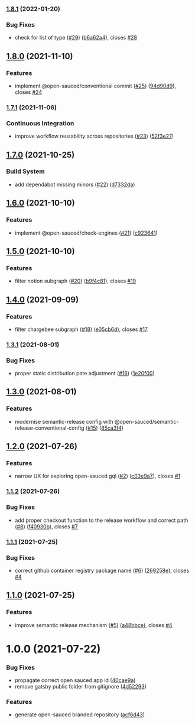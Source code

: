 ### [1.8.1](https://github.com/open-sauced/explore.opensauced.pizza/compare/v1.8.0...v1.8.1) (2022-01-20)


### Bug Fixes

* check for list of type ([#29](https://github.com/open-sauced/explore.opensauced.pizza/issues/29)) ([b6a62a4](https://github.com/open-sauced/explore.opensauced.pizza/commit/b6a62a40251e162bc51b70fff40887a57b689073)), closes [#28](https://github.com/open-sauced/explore.opensauced.pizza/issues/28)

## [1.8.0](https://github.com/open-sauced/explore.opensauced.pizza/compare/v1.7.1...v1.8.0) (2021-11-10)


### Features

* implement @open-sauced/conventional commit ([#25](https://github.com/open-sauced/explore.opensauced.pizza/issues/25)) ([94d90d9](https://github.com/open-sauced/explore.opensauced.pizza/commit/94d90d93ab907a620bbbb73996291ad6b30b6261)), closes [#24](https://github.com/open-sauced/explore.opensauced.pizza/issues/24)

### [1.7.1](https://github.com/open-sauced/explore.opensauced.pizza/compare/v1.7.0...v1.7.1) (2021-11-06)


### Continuous Integration

* improve workflow reusability across repositories ([#23](https://github.com/open-sauced/explore.opensauced.pizza/issues/23)) ([52f3e27](https://github.com/open-sauced/explore.opensauced.pizza/commit/52f3e2773d2b59c6951694d51308bf2e4d476023))

## [1.7.0](https://github.com/open-sauced/explore.opensauced.pizza/compare/v1.6.0...v1.7.0) (2021-10-25)


### Build System

* add dependabot missing minors ([#22](https://github.com/open-sauced/explore.opensauced.pizza/issues/22)) ([d7332da](https://github.com/open-sauced/explore.opensauced.pizza/commit/d7332dab949bb6f89f2513ef2bc515151bd57c18))

## [1.6.0](https://github.com/open-sauced/explore.opensauced.pizza/compare/v1.5.0...v1.6.0) (2021-10-10)


### Features

* implement @open-sauced/check-engines ([#21](https://github.com/open-sauced/explore.opensauced.pizza/issues/21)) ([c923641](https://github.com/open-sauced/explore.opensauced.pizza/commit/c92364101ff9322c4a4a8d8bd8fce0ce6e7bba42))

## [1.5.0](https://github.com/open-sauced/explore.opensauced.pizza/compare/v1.4.0...v1.5.0) (2021-10-10)


### Features

* filter notion subgraph ([#20](https://github.com/open-sauced/explore.opensauced.pizza/issues/20)) ([b9f4c81](https://github.com/open-sauced/explore.opensauced.pizza/commit/b9f4c81ebc7b896f243bf183995c81eb3b4ffb34)), closes [#19](https://github.com/open-sauced/explore.opensauced.pizza/issues/19)

## [1.4.0](https://github.com/open-sauced/explore.opensauced.pizza/compare/v1.3.1...v1.4.0) (2021-09-09)


### Features

* filter chargebee subgraph ([#18](https://github.com/open-sauced/explore.opensauced.pizza/issues/18)) ([e05cb6d](https://github.com/open-sauced/explore.opensauced.pizza/commit/e05cb6dca94a7c1e600e8a0a9e0910b50c0b546f)), closes [#17](https://github.com/open-sauced/explore.opensauced.pizza/issues/17)

### [1.3.1](https://github.com/open-sauced/explore.opensauced.pizza/compare/v1.3.0...v1.3.1) (2021-08-01)


### Bug Fixes

* proper static distribution pate adjustment ([#16](https://github.com/open-sauced/explore.opensauced.pizza/issues/16)) ([1e20f00](https://github.com/open-sauced/explore.opensauced.pizza/commit/1e20f002c11731a09ce4a1e871cf0f857d121fa2))

## [1.3.0](https://github.com/open-sauced/explore.opensauced.pizza/compare/v1.2.0...v1.3.0) (2021-08-01)


### Features

* modernise semantic-release config with @open-sauced/semantic-release-conventional-config ([#15](https://github.com/open-sauced/explore.opensauced.pizza/issues/15)) ([85ca3f4](https://github.com/open-sauced/explore.opensauced.pizza/commit/85ca3f4bed7464136c9de3350903ad0214d70de5))

## [1.2.0](https://github.com/open-sauced/explore.opensauced.pizza/compare/v1.1.2...v1.2.0) (2021-07-26)


### Features

* narrow UX for exploring open-sauced gql ([#2](https://github.com/open-sauced/explore.opensauced.pizza/issues/2)) ([c03e9a7](https://github.com/open-sauced/explore.opensauced.pizza/commit/c03e9a71cf9d568b6efe1f273fbf1d30161061db)), closes [#1](https://github.com/open-sauced/explore.opensauced.pizza/issues/1)

### [1.1.2](https://github.com/open-sauced/explore.opensauced.pizza/compare/v1.1.1...v1.1.2) (2021-07-26)


### Bug Fixes

* add proper checkout function to the release workflow and correct path ([#8](https://github.com/open-sauced/explore.opensauced.pizza/issues/8)) ([f40930b](https://github.com/open-sauced/explore.opensauced.pizza/commit/f40930baf995bb8e05f0d7923fd75f3d0e36e80c)), closes [#7](https://github.com/open-sauced/explore.opensauced.pizza/issues/7)

### [1.1.1](https://github.com/open-sauced/explore.opensauced.pizza/compare/v1.1.0...v1.1.1) (2021-07-25)


### Bug Fixes

* correct github container registry package name ([#6](https://github.com/open-sauced/explore.opensauced.pizza/issues/6)) ([269258e](https://github.com/open-sauced/explore.opensauced.pizza/commit/269258e6804f05b1dfa5f318f3d1cccf310ad4bf)), closes [#4](https://github.com/open-sauced/explore.opensauced.pizza/issues/4)

## [1.1.0](https://github.com/open-sauced/explore.opensauced.pizza/compare/v1.0.0...v1.1.0) (2021-07-25)


### Features

* improve semantic release mechanism ([#5](https://github.com/open-sauced/explore.opensauced.pizza/issues/5)) ([a48bbce](https://github.com/open-sauced/explore.opensauced.pizza/commit/a48bbceb803feae0f25386f3763c33d3773e284f)), closes [#4](https://github.com/open-sauced/explore.opensauced.pizza/issues/4)

# 1.0.0 (2021-07-22)


### Bug Fixes

* propagate correct open sauced app id ([40cae9a](https://github.com/open-sauced/explore.opensauced.pizza/commit/40cae9a084da68c17363d3fe53f323f5b774398c))
* remove gatsby public folder from gitignore ([4d52293](https://github.com/open-sauced/explore.opensauced.pizza/commit/4d52293734b89d9eafc50c44a3f0f38a9254331f))


### Features

* generate open-sauced branded repository ([acf6d43](https://github.com/open-sauced/explore.opensauced.pizza/commit/acf6d433d35f2553f8b2edf9a8ffe0a38a9e8979))
